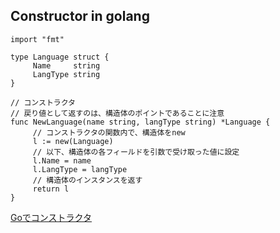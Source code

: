 ## Constructor in golang

```golang
import "fmt"

type Language struct {
     Name     string
     LangType string
}

// コンストラクタ
// 戻り値として返すのは、構造体のポイントであることに注意
func NewLanguage(name string, langType string) *Language {
     // コンストラクタの関数内で、構造体をnew
     l := new(Language)
     // 以下、構造体の各フィールドを引数で受け取った値に設定
     l.Name = name
     l.LangType = langType
     // 構造体のインスタンスを返す
     return l
}
```

[Goでコンストラクタ](https://qiita.com/Sekky0905/items/10c8ae9cee719d66fa84)
